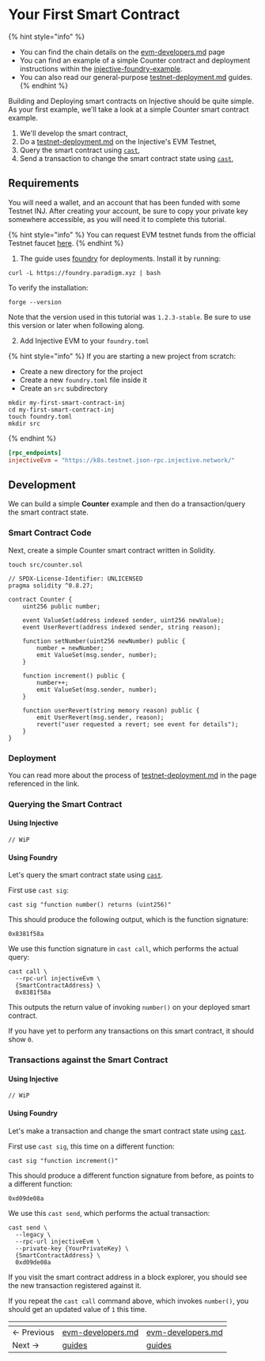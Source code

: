 # Your First Smart Contract

{% hint style="info" %}
* You can find the chain details on the [evm-developers.md](../evm-developers.md "mention") page
* You can find an example of a simple Counter contract and deployment instructions within the [injective-foundry-example](https://github.com/InjectiveLabs/injective-foundry-example).
* You can also read our general-purpose [testnet-deployment.md](guides/testnet-deployment.md "mention") guides.
{% endhint %}

Building and Deploying smart contracts on Injective should be quite simple. As your first example, we'll take a look at a simple Counter smart contract example.

1. We'll develop the smart contract,
2. Do a [testnet-deployment.md](guides/testnet-deployment.md "mention") on the Injective's EVM Testnet,
3. Query the smart contract using [`cast`](https://getfoundry.sh/cast/reference/overview),
4. Send a transaction to change the smart contract state using [`cast`](https://getfoundry.sh/cast/reference/overview),

## Requirements

You will need a wallet, and an account that has been funded with some Testnet INJ.
After creating your account, be sure to copy your private key somewhere accessible, as you will need it to complete this tutorial.

{% hint style="info" %}
You can request EVM testnet funds from the official Testnet faucet [here](https://testnet.faucet.injective.network/).
{% endhint %}

1. The guide uses [foundry](https://book.getfoundry.sh/) for deployments. Install it by running:

```
curl -L https://foundry.paradigm.xyz | bash
```

To verify the installation:

```shell
forge --version
```

Note that the version used in this tutorial was `1.2.3-stable`. Be sure to use this version or later when following along.

2. Add Injective EVM to your `foundry.toml`

{% hint style="info" %}
If you are starting a new project from scratch:

* Create a new directory for the project
* Create a new `foundry.toml` file inside it
* Create an `src` subdirectory

```shell
mkdir my-first-smart-contract-inj
cd my-first-smart-contract-inj
touch foundry.toml
mkdir src
```
{% endhint %}

```toml
[rpc_endpoints]
injectiveEvm = "https://k8s.testnet.json-rpc.injective.network/"
```

## Development

We can build a simple **Counter** example and then do a transaction/query the smart contract state.

### Smart Contract Code

Next, create a simple Counter smart contract written in Solidity.

```shell
touch src/counter.sol
```

```solidity
// SPDX-License-Identifier: UNLICENSED
pragma solidity ^0.8.27;

contract Counter {
    uint256 public number;

    event ValueSet(address indexed sender, uint256 newValue);
    event UserRevert(address indexed sender, string reason);

    function setNumber(uint256 newNumber) public {
        number = newNumber;
        emit ValueSet(msg.sender, number);
    }

    function increment() public {
        number++;
        emit ValueSet(msg.sender, number);
    }

    function userRevert(string memory reason) public {
        emit UserRevert(msg.sender, reason);
        revert("user requested a revert; see event for details");
    }
}
```

### Deployment

You can read more about the process of [testnet-deployment.md](guides/testnet-deployment.md "mention") in the page referenced in the link.

### Querying the Smart Contract

#### Using Injective

```
// WiP
```

#### Using Foundry

Let's query the smart contract state using [`cast`](https://getfoundry.sh/cast/reference/overview).

First use `cast sig`:

```shell
cast sig "function number() returns (uint256)"
```

This should produce the following output, which is the function signature:

```text
0x8381f58a
```

We use this function signature in `cast call`, which performs the actual query:

```shell
cast call \
  --rpc-url injectiveEvm \
  {SmartContractAddress} \
  0x8381f58a
```

This outputs the return value of invoking `number()` on your deployed smart contract.

If you have yet to perform any transactions on this smart contract, it should show `0`.

### Transactions against the Smart Contract

#### Using Injective

```
// WiP
```

#### Using Foundry

Let's make a transaction and change the smart contract state using [`cast`](https://getfoundry.sh/cast/reference/overview).

First use `cast sig`, this time on a different function:

```shell
cast sig "function increment()"
```

This should produce a different function signature from before, as points to a different function:

```text
0xd09de08a
```

We use this `cast send`, which performs the actual transaction:

```shell
cast send \
  --legacy \
  --rpc-url injectiveEvm \
  --private-key {YourPrivateKey} \
  {SmartContractAddress} \
  0xd09de08a
```

If you visit the smart contract address in a block explorer, you should see the new transaction registered against it.

If you repeat the `cast call` command above, which invokes `number()`, you should get an updated value of `1` this time.

<table data-card-size="large" data-view="cards" data-full-width="false"><thead><tr><th></th><th data-type="content-ref"></th><th data-hidden data-card-target data-type="content-ref"></th></tr></thead><tbody><tr><td>← Previous</td><td><a href="../evm-developers.md">evm-developers.md</a></td><td><a href="../evm-developers.md">evm-developers.md</a></td></tr><tr><td>Next →</td><td><a href="guides/">guides</a></td><td><a href="guides/">guides</a></td></tr></tbody></table>
